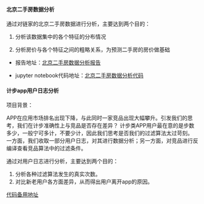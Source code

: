 #### 北京二手房数据分析

通过对链家的北京二手房数据进行分析，主要达到两个目的：

  1. 分析该数据集中的各个特征的分布情况

  2. 分析房价与各个特征之间的粗略关系，为预测二手房的房价做基础

- 报告地址：[北京二手房数据分析报告](https://github.com/wsybupt/data_analysis_practice/blob/master/beijing_second_hand_house_deal/analysis_report.md)

- jupyter notebook代码地址：[北京二手房数据分析代码](https://github.com/wsybupt/data_analysis_practice/blob/master/beijing_second_hand_house_deal/analysis_code.ipynb)



#### 计步app用户日志分析
项目背景：

APP在应用市场排名出现下降，与此同时一家竞品出现大幅攀升。引发我们的思考，我们在计步准确性上与竞品是否存在差异？
计步类APP用户最在意的是步数多少，一般宁可多计，不要少计，因此我们思考是否我们的过滤算法太过苛刻。
一方面，我们收取一部分用户日志，对其进行数据分析；另一方面，对竞品进行反编译查看竞品算法中的过滤条件。


通过对用户日志进行分析，主要达到两个目的：
1. 分析各种过滤算法发生的真实次数。
2. 对比新老用户各方面差异，从而得出用户离开app的原因。

[代码备用地址](https://nbviewer.jupyter.org/github/wsybupt/data_analysis_practice/blob/master/environment_analyse_oan.ipynb)

